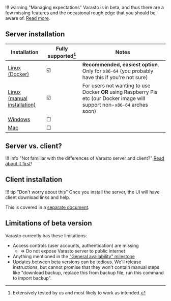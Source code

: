 !!! warning "Managing expectations"
    Varasto is in beta, and thus there are a few missing features and the occasional rough
    edge that you should be aware of. [Read more](#limitations-of-beta-version).


Server installation
-------------------

| Installation                | Fully supported[^1] | Notes |
|-----------------------------|-----------------|-------|
| [Linux (Docker)](linux-docker.md) | ☑️ | **Recommended, easiest option**. Only for `x86-64` (you probably have this if you're not sure) |
| [Linux (manual installation)](linux-manual.md) | ☑️ | For users not wanting to use Docker **OR** using Raspberry Pis etc (our Docker image will support non-`x86-64` arches soon) |
| [Windows](windows.md)             | ☐ | |
| [Mac](mac.md)                     | ☐ | |


Server vs. client?
------------------

!!! info "Not familiar with the differences of Varasto server and client?"
	[Read about it first](../concepts-ideas-architecture/index.md#client-vs-server)!


Client installation
-------------------

!!! tip "Don't worry about this"
	Once you install the server, the UI will have client download links and help.

This is covered in a [separate document](../using/client/index.md).


Limitations of beta version
---------------------------

Varasto currently has these limitations:

- Access controls (user accounts, authentication) are missing
	* => Do not expose Varasto server to public internet
- Anything mentioned in the
  ["General availability" milestone](https://github.com/function61/varasto/milestone/3)
- Updates between beta versions can be tedious. We'll release instructions, but cannot
  promise that they won't contain manual steps like "download backup, replace this from
  backup file, run this command to import backup".


[^1]: Extensively tested by us and most likely to work as intended.
